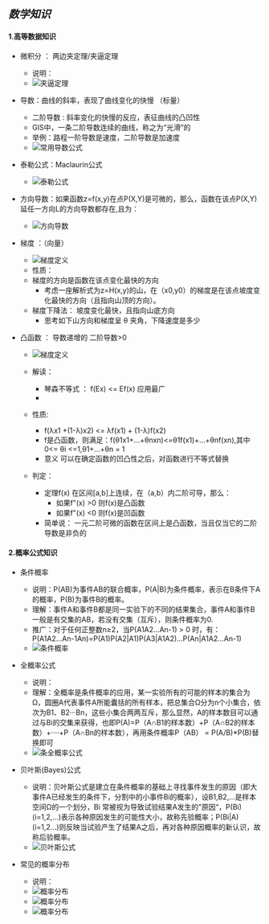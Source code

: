 ## ***数学知识***  
#### 1.高等数据知识  
   - 微积分 ： 两边夹定理/夹逼定理
      - 说明：
      - ![夹逼定理](https://github.com/harveyhwliu/Machine_Learning_Repository/blob/master/001math/image/1_math_jiabidingli.png?raw=true)

   - 导数：曲线的斜率，表现了曲线变化的快慢  （标量）
      - 二阶导数 : 斜率变化的快慢的反应，表征曲线的凸凹性
	  - GIS中，一条二阶导数连续的曲线，称之为“光滑”的
      - 举例：路程一阶导数是速度，二阶导数是加速度
	  - ![常用导数公式](https://github.com/harveyhwliu/Machine_Learning_Repository/blob/master/001math/image/2_daoshu.png?raw=true)

   
   - 泰勒公式：Maclaurin公式
      - ![泰勒公式](https://github.com/harveyhwliu/Machine_Learning_Repository/blob/master/001math/image/3_tyler_gongshi.png?raw=true)

   
   - 方向导数：如果函数z=f(x,y)在点P(X,Y)是可微的，那么，函数在该点P(X,Y)延任一方向L的方向导数都存在,且为：
      - ![方向导数](https://github.com/harveyhwliu/Machine_Learning_Repository/blob/master/001math/image/4_fangxiangdaoshu.png?raw=true)  

   
   - 梯度 ：（向量）
      - ![梯度定义](https://github.com/harveyhwliu/Machine_Learning_Repository/blob/master/001math/image/5_grad_definition.png?raw=true)  
	  - 性质：
	  - 梯度的方向是函数在该点变化最快的方向
	     - 考虑一座解析式为z=H(x,y)的山，在（x0,y0）的梯度是在该点坡度变化最快的方向（且指向山顶的方向）。
	  - 梯度下降法：  坡度变化最快，且指向山底方向  
	     - 思考如下山方向和梯度呈 θ 夹角，下降速度是多少

   
   - 凸函数 ： 导数递增的  二阶导数>0
      - ![梯度定义](https://github.com/harveyhwliu/Machine_Learning_Repository/blob/master/001math/image/6_tuhanshudingyi.png?raw=true)  
	  - 解读：
	     - 琴森不等式 ： f(Ex) <= Ef(x)  应用最广
		 - 
	  - 性质:
         - f(λx1 +(1-λ)x2) <= λf(x1) + (1-λ)f(x2)	  
	     - f是凸函数，则满足：f(θ1x1+...+θnxn)<=θ1f(x1)+...+θnf(xn),其中 0<= θi <=1,θ1+...+θn = 1
		 - 意义 可以在确定函数的凹凸性之后，对函数进行不等式替换
		 
	  - 判定：
	     - 定理f(x) 在区间[a,b]上连续，在（a,b）内二阶可导，那么：
		    - 如果f"(x) >0  则f(x)是凸函数
			- 如果f"(x) <0  则f(x)是凹函数
	     - 简单说： 一元二阶可微的函数在区间上是凸函数，当且仅当它的二阶导数是非负的
		 

#### 2.概率公式知识  
   - 条件概率
      - 说明：P(AB)为事件AB的联合概率，P(A|B)为条件概率，表示在B条件下A的概率，P(B)为事件B的概率。
	  - 理解：事件A和事件B都是同一实验下的不同的结果集合，事件A和事件B一般是有交集的AB，若没有交集（互斥），则条件概率为0.
	  - 推广：对于任何正整数n≥2，当P(A1A2...An-1) > 0 时，有：P(A1A2...An-1An)=P(A1)P(A2|A1)P(A3|A1A2)...P(An|A1A2...An-1)
      - ![条件概率](https://github.com/harveyhwliu/Machine_Learning_Repository/blob/master/001math/image/1_tiaojiangailv.png?raw=true)
 
   
   - 全概率公式
      - 说明：
	  - 理解：全概率是条件概率的应用，某一实验所有的可能的样本的集合为Ω，圆圈A代表事件A所能囊括的所有样本，把总集合Ω分为n个小集合，依次为B1、B2···Bn，这些小集合两两互斥，那么显然，A的样本数目可以通过与Bi的交集来获得，也即P(A)=P（A∩B1的样本数）+P（A∩B2的样本数）+····+P（A∩Bn的样本数），再用条件概率P（AB） = P(A/B)*P(B)替换即可
      - ![条全概率公式](https://github.com/harveyhwliu/Machine_Learning_Repository/blob/master/001math/image/2_quangailvgongshi.png?raw=true)
   
   
   - 贝叶斯(Bayes)公式
      - 说明：贝叶斯公式是建立在条件概率的基础上寻找事件发生的原因（即大事件A已经发生的条件下，分割中的小事件Bi的概率），设B1,B2,...是样本空间Ω的一个划分，Bi 常被视为导致试验结果A发生的”原因“，P(Bi)(i=1,2,...)表示各种原因发生的可能性大小，故称先验概率；P(Bi|A)(i=1,2...)则反映当试验产生了结果A之后，再对各种原因概率的新认识，故称后验概率。
      - ![贝叶斯公式](https://github.com/harveyhwliu/Machine_Learning_Repository/blob/master/001math/image/3_bayes.png?raw=true)
 
   
   - 常见的概率分布
      - 说明：
      - ![概率分布](https://github.com/harveyhwliu/Machine_Learning_Repository/blob/master/001math/image/4_gailvfenpu.png?raw=true)
      - ![概率分布](https://github.com/harveyhwliu/Machine_Learning_Repository/blob/master/001math/image/7_fenbu1.png?raw=true)
      - ![概率分布](https://github.com/harveyhwliu/Machine_Learning_Repository/blob/master/001math/image/8_fenbu2.png?raw=true)
   

